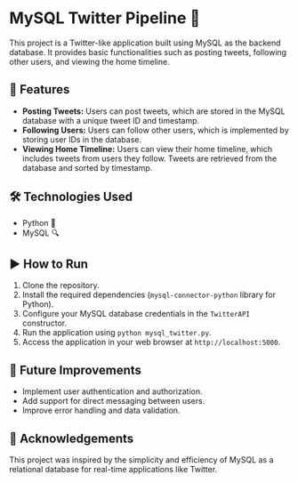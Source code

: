 # MySQL Twitter Pipeline 🚀

This project is a Twitter-like application built using MySQL as the backend database. It provides basic functionalities such as posting tweets, following other users, and viewing the home timeline.

## 🌟 Features

- **Posting Tweets:** Users can post tweets, which are stored in the MySQL database with a unique tweet ID and timestamp.
- **Following Users:** Users can follow other users, which is implemented by storing user IDs in the database.
- **Viewing Home Timeline:** Users can view their home timeline, which includes tweets from users they follow. Tweets are retrieved from the database and sorted by timestamp.

## 🛠️ Technologies Used

- Python 🐍
- MySQL 🔍

## ▶️ How to Run

1. Clone the repository.
2. Install the required dependencies (`mysql-connector-python` library for Python).
3. Configure your MySQL database credentials in the `TwitterAPI` constructor.
4. Run the application using `python mysql_twitter.py`.
5. Access the application in your web browser at `http://localhost:5000`.

## 🚀 Future Improvements

- Implement user authentication and authorization.
- Add support for direct messaging between users.
- Improve error handling and data validation.

## 🙏 Acknowledgements

This project was inspired by the simplicity and efficiency of MySQL as a relational database for real-time applications like Twitter.
